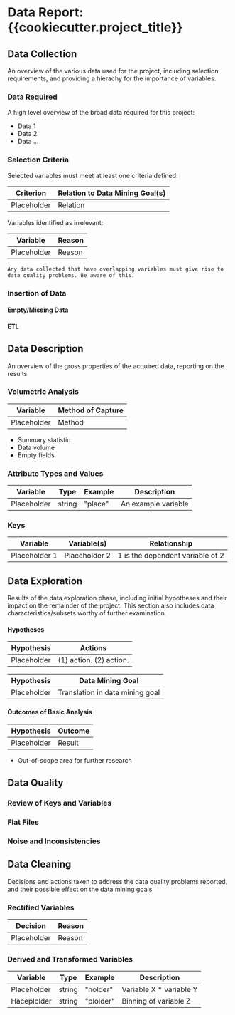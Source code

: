 # Data Report: {{cookiecutter.project_title}}

## Data Collection

An overview of the various data used for the project, including selection requirements, and providing a hierachy for the importance of variables.

### Data Required

A high level overview of the broad data required for this project:

* Data 1
* Data 2
* Data ...

### Selection Criteria

Selected variables must meet at least one criteria defined: 

| Criterion | Relation to Data Mining Goal(s) |
| --- | --- |
| Placeholder | Relation |

Variables identified as irrelevant:

| Variable | Reason |
| --- | --- |
| Placeholder | Reason |

`Any data collected that have overlapping variables must give rise to data quality problems. Be aware of this.`

### Insertion of Data

#### Empty/Missing Data

#### ETL

## Data Description

An overview of the gross properties of the acquired data, reporting on the results.

### Volumetric Analysis

| Variable | Method of Capture |
| --- | --- |
| Placeholder | Method |

* Summary statistic 
* Data volume
* Empty fields

### Attribute Types and Values

| Variable | Type | Example | Description |
| --- | --- | --- | --- |
| Placeholder | string | "place" | An example variable |

### Keys

| Variable | Variable(s) | Relationship |
| --- | --- | --- |
| Placeholder 1 | Placeholder 2 | 1 is the dependent variable of 2 |

## Data Exploration

Results of the data exploration phase, including initial hypotheses and their impact on the remainder of the project. This section also includes data characteristics/subsets worthy of further examination.

#### Hypotheses

| Hypothesis | Actions |
| --- | --- | 
| Placeholder | (1) action. (2) action. |

| Hypothesis | Data Mining Goal |
| --- | --- |
| Placeholder | Translation in data mining goal |

#### Outcomes of Basic Analysis

| Hypothesis | Outcome |
| --- | --- |
| Placeholder | Result |

* Out-of-scope area for further research

## Data Quality

### Review of Keys and Variables 

### Flat Files

### Noise and Inconsistencies

## Data Cleaning

Decisions and actions taken to address the data quality problems reported, and their possible effect on the data mining goals.

### Rectified Variables

| Decision | Reason |
| --- | --- |
| Placeholder | Reason |

### Derived and Transformed Variables

| Variable | Type | Example | Description |
| --- | --- | --- | --- |
| Placeholder | string | "holder" | Variable X * variable Y |
| Haceplolder | string | "plolder" | Binning of variable Z |
